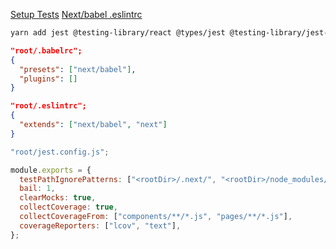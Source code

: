 [Setup Tests](https://segredo.dev/configurar-testes-no-nextjs/)
[Next/babel .eslintrc](https://stackoverflow.com/questions/68163385/parsing-error-cannot-find-module-next-babel)

```sh
yarn add jest @testing-library/react @types/jest @testing-library/jest-dom babel-jest @babel/core identity-obj-proxy @babel/plugin-transform-runtime @babel/preset-env @babel/preset-react -D
```

```json
"root/.babelrc";
{
  "presets": ["next/babel"],
  "plugins": []
}
```

```json
"root/.eslintrc";
{
  "extends": ["next/babel", "next"]
}
```

```js
"root/jest.config.js";

module.exports = {
  testPathIgnorePatterns: ["<rootDir>/.next/", "<rootDir>/node_modules/"],
  bail: 1,
  clearMocks: true,
  collectCoverage: true,
  collectCoverageFrom: ["components/**/*.js", "pages/**/*.js"],
  coverageReporters: ["lcov", "text"],
};
```
